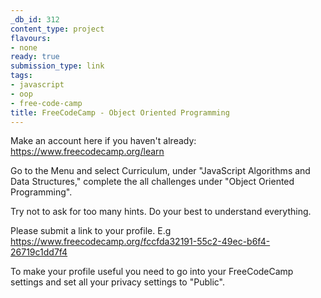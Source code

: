 ```yaml
---
_db_id: 312
content_type: project
flavours:
- none
ready: true
submission_type: link
tags:
- javascript
- oop
- free-code-camp
title: FreeCodeCamp - Object Oriented Programming
---
```


Make an account here if you haven't already: https://www.freecodecamp.org/learn

Go to the Menu and select Curriculum, under "JavaScript Algorithms and Data Structures," complete the all challenges under "Object Oriented Programming".

Try not to ask for too many hints. Do your best to understand everything.

Please submit a link to your profile. E.g https://www.freecodecamp.org/fccfda32191-55c2-49ec-b6f4-26719c1dd7f4

To make your profile useful you need to go into your FreeCodeCamp settings and set all your privacy settings to "Public".